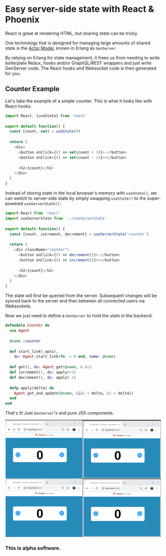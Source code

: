 # Easy server-side state with React & Phoenix

React is great at rendering HTML, but sharing state can be tricky.

One technology that is designed for managing large amounts of shared state is the [Actor Model](https://en.wikipedia.org/wiki/Actor_model), known in Erlang as `GenServer`. 

By relying on Erlang for state management, it frees us from needing to write boilerplate Redux, hooks and/or GraphQL/REST wrappers and just write GenServer code. The React hooks and Websocket code is then generated for you.

## Counter Example

Let's take the example of a simple counter. This is what it looks like with React hooks:

```js
import React, {useState} from 'react'

export default function() {
  const [count, set] = useState(0)

  return (
    <div>
      <button onClick={() => set(count + 1)}>-</button>
      <button onClick={() => set(count - 1)}>+</button>

      <h2>{count}</h2>
    </div>
  )
}
```

Instead of storing state in the local browser's memory with `useState()`, we can switch to server-side state by simply swapping `useState()` to the super-powered `useServerState()`: 

```js
import React from 'react'
import useServerState from '../useServerState'

export default function() {
  const {count, increment, decrement} = useServerState('counter')
  
  return (
    <div className="counter">
      <button onClick={() => decrement()}>-</button>
      <button onClick={() => increment()}>+</button>

      <h2>{count}</h2>
    </div>
  )
}
```

The state will first be queried from the server. Subsequent changes will be synced back to the server and then between all connected users via Websockets.

Now we just need to define a `GenServer` to hold the state in the backend:

```elixir
defmodule Counter do
  use Agent

  @name :counter

  def start_link(_opts),
    do: Agent.start_link(fn -> 0 end, name: @name)

  def get(), do: Agent.get(@name, & &1)
  def increment(), do: apply(+1)
  def decrement(), do: apply(-1)

  defp apply(delta) do
    Agent.get_and_update(@name, &{&1 + delta, &1 + delta})
  end
end
```

That's it! Just `GenServer`'s and pure JSX components.

![Counter example](/counter-example.gif)

### This is alpha software.

